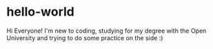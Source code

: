 # hello-world

Hi Everyone!
I'm new to coding, studying for my degree with the Open University and trying to do some practice on the side :) 
